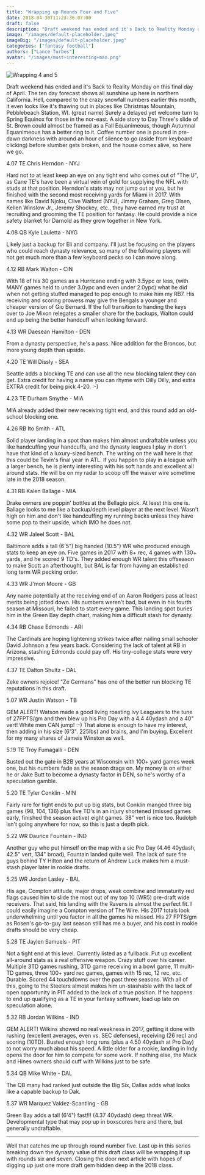 ```yaml
---
title: "Wrapping up Rounds Four and Five"
date: 2018-04-30T11:23:36-07:00
draft: false
description: "Draft weekend has ended and it's Back to Reality Monday on this final day of April."
image: "/images/default-placeholder.jpeg"
imageBig: "/images/default-placeholder.jpeg"
categories: ["fantasy football"]
authors: ["Lance Turbes"]
avatar: "/images/most+interesting+man.png"
---
```


![Wrapping 4 and 5](/images/default-placeholder.jpeg)

Draft weekend has ended and it's Back to Reality Monday on this final day of April. The ten day forecast shows all sunshine up here in northern California. Hell, compared to the crazy snowfall numbers earlier this month, it even looks like it's thawing out in places like Christmas Mountain, Pebblebeach Station, WI. (great name) Surely a delayed yet welcome turn to Spring Equinox for those in the nor-east. A side story to Day Three's slide of St. Brown could almost be framed as a Fall Equanimeous, though Autumnal Equanimeous has a better ring to it. Coffee number one is poured in pre-dawn darkness with around an hour of silence to go (aside from keyboard clicking) before slumber gets broken, and the house comes alive, so here we go.

4.07 TE Chris Herndon - NYJ

Hard not to at least keep an eye on any tight end who comes out of "The U", as Cane TE's have been a virtual vein of gold for supplying the NFL with studs at that position. Herndon's stats may not jump out at you, but he finished with the second most receiving yards for Miami in 2017. With names like David Njoku, Clive Walford (NYJ), Jimmy Graham, Greg Olsen, Kellen Winslow Jr., Jeremy Shockey, etc., they have earned my trust at recruiting and grooming the TE position for fantasy. He could provide a nice safety blanket for Darnold as they grow together in New York.

4.08 QB Kyle Lauletta - NYG

Likely just a backup for Eli and company. I'll just be focusing on the players who could reach dynasty relevance, so many of the following players will not get much more than a few keyboard pecks so I can move along.

4.12 RB Mark Walton - CIN

With 18 of his 30 games as a Hurricane ending with 3.5ypc or less, (with MANY games held to under 3.0ypc and even under 2.0ypc) what he did when not getting stuffed managed to pop enough to make him my RB7. His receiving and scoring prowess may give the Bengals a younger and cheaper version of Gio Bernard. If the full transition to handing the keys over to Joe Mixon relegates a smaller share for the backups, Walton could end up being the better handcuff when looking forward.

4.13 WR Daesean Hamilton - DEN

From a dynasty perspective, he's a pass. Nice addition for the Broncos, but more young depth than upside.

4.20 TE Will Dissly - SEA

Seattle adds a blocking TE and can use all the new blocking talent they can get. Extra credit for having a name you can rhyme with Dilly Dilly, and extra EXTRA credit for being pick 4-20. :-)

4.23 TE Durham Smythe - MIA

MIA already added their new receiving tight end, and this round add an old-school blocking one.

4.26 RB Ito Smith - ATL

Solid player landing in a spot than makes him almost undraftable unless you like handcuffing your handcuffs, and the dynasty leagues I play in don't have that kind of a luxury-sized bench. The writing on the wall here is that this could be Tevin's final year in ATL. If you happen to play in a league with a larger bench, he is plenty interesting with his soft hands and excellent all around stats. He will be on my radar to scoop off the waiver wire sometime late in the 2018 season.

4.31 RB Kalen Ballage - MIA

Drake owners are poppin' bottles at the Bellagio pick. At least this one is. Ballage looks to me like a backup/depth level player at the next level. Wasn't high on him and don't like handcuffing my running backs unless they have some pop to their upside, which IMO he does not.

4.32 WR Jaleel Scott - BAL

Baltimore adds a tall (6'5") big handed (10.5") WR who produced enough stats to keep an eye on. Five games in 2017 with 8+ rec, 4 games with 130+ yards, and he scored 9 TD's. They added enough WR talent this offseason to make Scott an afterthought, but BAL is far from having an established long term WR pecking order.

4.33 WR J'mon Moore - GB

Any name potentially at the receiving end of an Aaron Rodgers pass at least merits being jotted down. His numbers weren't bad, but even in his fourth season at Missouri, he failed to start every game. This landing spot buries him in the Green Bay depth chart, making him a difficult stash for dynasty.

4.34 RB Chase Edmonds - ARI

The Cardinals are hoping lightening strikes twice after nailing small schooler David Johnson a few years back. Considering the lack of talent at RB in Arizona, stashing Edmonds could pay off. His tiny-college stats were very impressive.

4.37 TE Dalton Shultz - DAL

Zeke owners rejoice! "Ze Germans" has one of the better run blocking TE reputations in this draft.

5.07 WR Justin Watson - TB

GEM ALERT! Watson made a good living roasting Ivy Leaguers to the tune of 27FPTS/gm and then blew up his Pro Day with a 4.4 40ydash and a 40" vert! White men CAN jump! :-) That alone is enough to have my interest, then adding in his size (6'3". 225lbs) and brains, and I'm buying. Excellent for my many shares of Jameis Winston as well.

5.19 TE Troy Fumagalli - DEN

Busted out the gate in B2B years at Wisconsin with 100+ yard games week one, but his numbers fade as the season drags on. My money is on either he or Jake Butt to become a dynasty factor in DEN, so he's worthy of a speculation gamble.

5.20 TE Tyler Conklin - MIN

Fairly rare for tight ends to put up big stats, but Conklin manged three big games (98, 104, 136) plus five TD's in an injury shortened (missed games early, finished the season active) eight games. 38" vert is nice too. Rudolph isn't going anywhere for now, so this is just a depth pick.

5.22 WR Daurice Fountain - IND

Another guy who put himself on the map with a sic Pro Day (4.46 40ydash, 42.5" vert, 134" broad), Fountain landed quite well. The lack of sure fire guys behind TY Hilton and the return of Andrew Luck makes him a must-stash player later in rookie drafts.

5.25 WR Jordan Lasley - BAL

His age, Compton attitude, major drops, weak combine and immaturity red flags caused him to slide the most out of my top 10 (WR5) pre-draft wide receivers. That said, his landing with the Ravens is almost the perfect fit. I could easily imagine a Compton version of The Wire. His 2017 totals look underwhelming until you factor in all the games he missed. His 27 FPTS/gm as Rosen's go-to-guy last season still has me a buyer, and his cost in rookie drafts should be very cheap.

5.28 TE Jaylen Samuels - PIT

Not a tight end at this level. Currently listed as a fullback. Put up excellent all-around stats as a real offensive weapon. Crazy stuff over his career. Multiple 3TD games rushing, 3TD game receiving in a bowl game, 11 multi-TD games, three 100+ yard rec games, games with 15 rec, 12 rec, etc. Durable. Scored 44 touchdowns over the past three seasons. With all of this, going to the Steelers almost makes him un-stashable with the lack of open opportunity in PIT added to the lack of a true position. If he happens to end up qualifying as a TE in your fantasy software, load up late on speculation alone.

5.32 RB Jordan Wilkins - IND

GEM ALERT! Wilkins showed no real weakness in 2017, getting it done with rushing (excellent averages, even vs. SEC defenses), receiving (26 rec) and scoring (10TD). Busted enough long runs (plus a 4.50 40ydash at Pro Day) to not worry much about his speed. A little older for a rookie, landing in Indy opens the door for him to compete for some work. If nothing else, the Mack and Hines owners should cuff with Wilkins just to be safe.

5.34 QB Mike White - DAL

The QB many had ranked just outside the Big Six, Dallas adds what looks like a capable backup to Dak.

5.37 WR Marquez Valdez-Scantling - GB

Green Bay adds a tall (6'4") fast!!! (4.37 40ydash) deep threat WR. Developmental type that may pop up in boxscores here and there, but generally undraftable.

---

Well that catches me up through round number five. Last up in this series breaking down the dynasty value of this draft class will be wrapping it up with rounds six and seven. Closing the door next article with hopes of digging up just one more draft gem hidden deep in the 2018 class.
